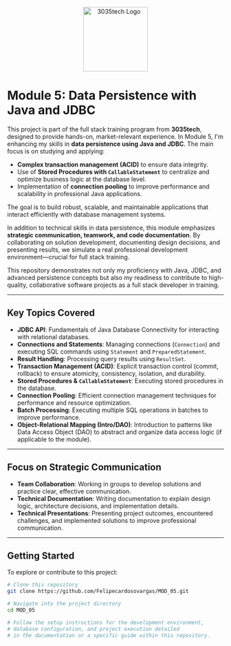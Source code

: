 <p align="center">
  <img src="https://d9hhrg4mnvzow.cloudfront.net/lp.3035tech.com/96c1669d-logo-teach-horiz-branco_1000000000000000000028.png" alt="3035tech Logo" width="150"/>
</p>

# Module 5: Data Persistence with Java and JDBC

This project is part of the full stack training program from **3035tech**, designed to provide hands-on, market-relevant experience. In Module 5, I'm enhancing my skills in **data persistence using Java and JDBC**. The main focus is on studying and applying:

- **Complex transaction management (ACID)** to ensure data integrity.  
- Use of **Stored Procedures with `CallableStatement`** to centralize and optimize business logic at the database level.  
- Implementation of **connection pooling** to improve performance and scalability in professional Java applications.

The goal is to build robust, scalable, and maintainable applications that interact efficiently with database management systems.

In addition to technical skills in data persistence, this module emphasizes **strategic communication, teamwork, and code documentation**. By collaborating on solution development, documenting design decisions, and presenting results, we simulate a real professional development environment—crucial for full stack training.

This repository demonstrates not only my proficiency with Java, JDBC, and advanced persistence concepts but also my readiness to contribute to high-quality, collaborative software projects as a full stack developer in training.

---

## Key Topics Covered

- **JDBC API**: Fundamentals of Java Database Connectivity for interacting with relational databases.
- **Connections and Statements**: Managing connections (`Connection`) and executing SQL commands using `Statement` and `PreparedStatement`.
- **Result Handling**: Processing query results using `ResultSet`.
- **Transaction Management (ACID)**: Explicit transaction control (commit, rollback) to ensure atomicity, consistency, isolation, and durability.
- **Stored Procedures & `CallableStatement`**: Executing stored procedures in the database.
- **Connection Pooling**: Efficient connection management techniques for performance and resource optimization.
- **Batch Processing**: Executing multiple SQL operations in batches to improve performance.
- **Object-Relational Mapping (Intro/DAO)**: Introduction to patterns like Data Access Object (DAO) to abstract and organize data access logic (if applicable to the module).

---

## Focus on Strategic Communication

- **Team Collaboration**: Working in groups to develop solutions and practice clear, effective communication.
- **Technical Documentation**: Writing documentation to explain design logic, architecture decisions, and implementation details.
- **Technical Presentations**: Presenting project outcomes, encountered challenges, and implemented solutions to improve professional communication.

---

## Getting Started

To explore or contribute to this project:

```bash
# Clone this repository
git clone https://github.com/Felipecardosovargas/MOD_05.git

# Navigate into the project directory
cd MOD_05

# Follow the setup instructions for the development environment,
# database configuration, and project execution detailed
# in the documentation or a specific guide within this repository.
